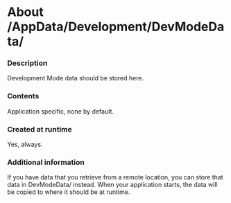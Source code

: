 ﻿# About /AppData/Development/DevModeData/

### Description
Development Mode data should be stored here.

### Contents
Application specific, none by default.

### Created at runtime
Yes, always.

### Additional information
If you have data that you retrieve from a remote location, you can store that data in DevModeData/ instead. When your
application starts, the data will be copied to where it should be at runtime.